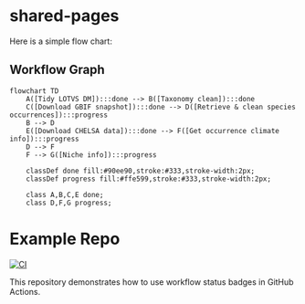 # shared-pages

Here is a simple flow chart:

## Workflow Graph

```mermaid
flowchart TD
    A([Tidy LOTVS DM]):::done --> B([Taxonomy clean]):::done
    C([Download GBIF snapshot]):::done --> D([Retrieve & clean species occurrences]):::progress
    B --> D
    E([Download CHELSA data]):::done --> F([Get occurrence climate info]):::progress
    D --> F
    F --> G([Niche info]):::progress

    classDef done fill:#90ee90,stroke:#333,stroke-width:2px;
    classDef progress fill:#ffe599,stroke:#333,stroke-width:2px;

    class A,B,C,E done;
    class D,F,G progress;
```

# Example Repo

[![CI](https://github.com/Jializ98/shared-pages/actions/workflows/blank.yml/badge.svg)](https://github.com/Jializ98/shared-pages/actions/workflows/blank.yml)

This repository demonstrates how to use workflow status badges in GitHub Actions.
